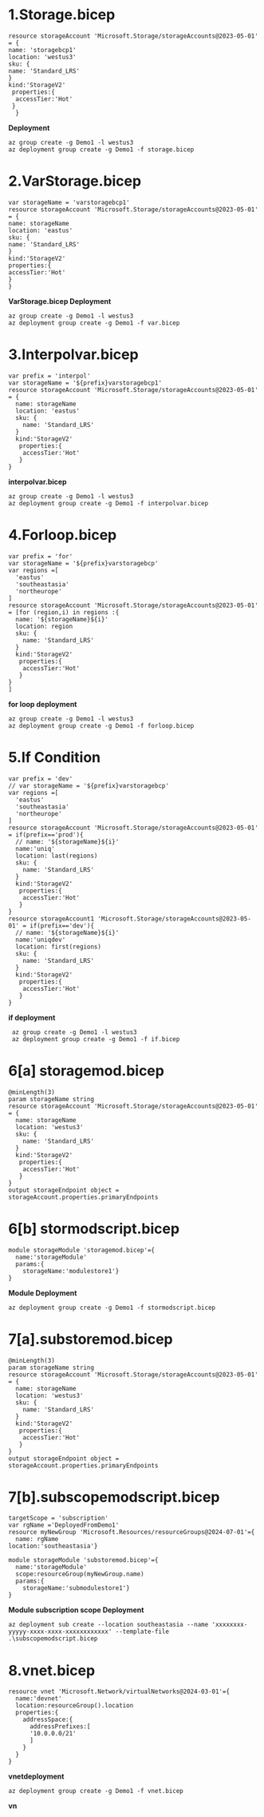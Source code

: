 # 1.Storage.bicep

    resource storageAccount 'Microsoft.Storage/storageAccounts@2023-05-01' = {
    name: 'storagebcp1'
    location: 'westus3'
    sku: {
    name: 'Standard_LRS'
    }
    kind:'StorageV2'
     properties:{
      accessTier:'Hot'
     } 
      }
      
**Deployment**
        
    az group create -g Demo1 -l westus3
    az deployment group create -g Demo1 -f storage.bicep

# 2.VarStorage.bicep

    var storageName = 'varstoragebcp1'
    resource storageAccount 'Microsoft.Storage/storageAccounts@2023-05-01' = {
    name: storageName
    location: 'eastus'
    sku: {
    name: 'Standard_LRS'
    }
    kind:'StorageV2'
    properties:{
    accessTier:'Hot'
    } 
    }
**VarStorage.bicep Deployment**
        
    az group create -g Demo1 -l westus3
    az deployment group create -g Demo1 -f var.bicep

# 3.Interpolvar.bicep

    var prefix = 'interpol'
    var storageName = '${prefix}varstoragebcp1'
    resource storageAccount 'Microsoft.Storage/storageAccounts@2023-05-01' = {
      name: storageName
      location: 'eastus'
      sku: {
        name: 'Standard_LRS'
      }
      kind:'StorageV2'
       properties:{
        accessTier:'Hot'
       } 
    }

**interpolvar.bicep**
        
    az group create -g Demo1 -l westus3
    az deployment group create -g Demo1 -f interpolvar.bicep

    
# 4.Forloop.bicep

    var prefix = 'for'
    var storageName = '${prefix}varstoragebcp'
    var regions =[
      'eastus'
      'southeastasia'
      'northeurope'
    ]
    resource storageAccount 'Microsoft.Storage/storageAccounts@2023-05-01' = [for (region,i) in regions :{
      name: '${storageName}${i}'
      location: region
      sku: {
        name: 'Standard_LRS'
      }
      kind:'StorageV2'
       properties:{
        accessTier:'Hot'
       } 
    }
    ]

**for loop deployment**
    
    az group create -g Demo1 -l westus3
    az deployment group create -g Demo1 -f forloop.bicep

# 5.If Condition

    var prefix = 'dev'
    // var storageName = '${prefix}varstoragebcp'
    var regions =[
      'eastus'
      'southeastasia'
      'northeurope'
    ]
    resource storageAccount 'Microsoft.Storage/storageAccounts@2023-05-01' = if(prefix=='prod'){
      // name: '${storageName}${i}'
      name:'uniq'
      location: last(regions)
      sku: {
        name: 'Standard_LRS'
      }
      kind:'StorageV2'
       properties:{
        accessTier:'Hot'
       } 
    }
    resource storageAccount1 'Microsoft.Storage/storageAccounts@2023-05-01' = if(prefix=='dev'){
      // name: '${storageName}${i}'
      name:'uniqdev'
      location: first(regions)
      sku: {
        name: 'Standard_LRS'
      }
      kind:'StorageV2'
       properties:{
        accessTier:'Hot'
       } 
    }

**if deployment**

     az group create -g Demo1 -l westus3
     az deployment group create -g Demo1 -f if.bicep

# 6[a] storagemod.bicep

    @minLength(3)
    param storageName string
    resource storageAccount 'Microsoft.Storage/storageAccounts@2023-05-01' = {
      name: storageName
      location: 'westus3'
      sku: {
        name: 'Standard_LRS'
      }
      kind:'StorageV2'
       properties:{
        accessTier:'Hot'
       } 
    }
    output storageEndpoint object = storageAccount.properties.primaryEndpoints

# 6[b] stormodscript.bicep

    module storageModule 'storagemod.bicep'={
      name:'storageModule'
      params:{
        storageName:'modulestore1'}
    }

**Module Deployment**
    
    az deployment group create -g Demo1 -f stormodscript.bicep
    
# 7[a].substoremod.bicep

    @minLength(3)
    param storageName string
    resource storageAccount 'Microsoft.Storage/storageAccounts@2023-05-01' = {
      name: storageName
      location: 'westus3'
      sku: {
        name: 'Standard_LRS'
      }
      kind:'StorageV2'
       properties:{
        accessTier:'Hot'
       } 
    }
    output storageEndpoint object = storageAccount.properties.primaryEndpoints

# 7[b].subscopemodscript.bicep

    targetScope = 'subscription'
    var rgName ='DeployedFromDemo1'
    resource myNewGroup 'Microsoft.Resources/resourceGroups@2024-07-01'={
      name: rgName
    location:'southeastasia'}

    module storageModule 'substoremod.bicep'={
      name:'storageModule'
      scope:resourceGroup(myNewGroup.name)
      params:{
        storageName:'submodulestore1'}    
    }
**Module subscription scope Deployment**
    
    az deployment sub create --location southeastasia --name 'xxxxxxxx-yyyyy-xxxx-xxxx-xxxxxxxxxxxx' --template-file .\subscopemodscript.bicep

# 8.vnet.bicep

    resource vnet 'Microsoft.Network/virtualNetworks@2024-03-01'={
      name:'devnet'
      location:resourceGroup().location
      properties:{
        addressSpace:{
          addressPrefixes:[
          '10.0.0.0/21'
          ]
        }
      }
    }

**vnetdeployment**

    az deployment group create -g Demo1 -f vnet.bicep

**vn**



